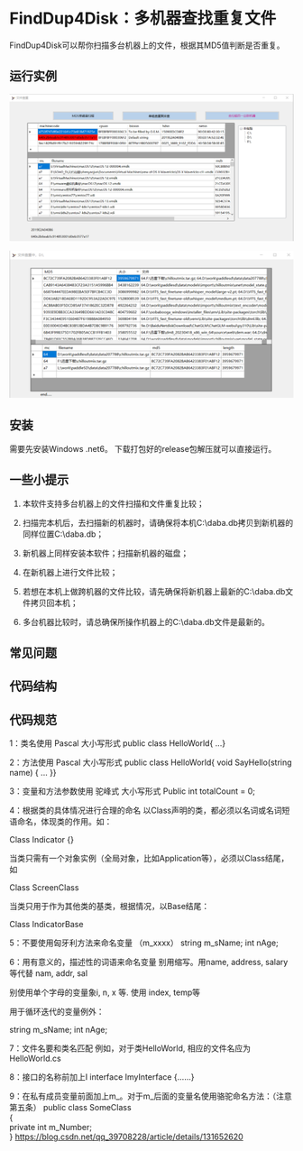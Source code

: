# FindDup4Disk：多机器查找重复文件
FindDup4Disk可以帮你扫描多台机器上的文件，根据其MD5值判断是否重复。

## 运行实例

![image-20231021183014346](imgs/image-20231021183014346.png)

![image-20231021183618294](imgs/image-20231021183618294.png)

## 安装
需要先安装Windows .net6。
下载打包好的release包解压就可以直接运行。

## 一些小提示
1. 本软件支持多台机器上的文件扫描和文件重复比较；

2. 扫描完本机后，去扫描新的机器时，请确保将本机C:\daba.db拷贝到新机器的同样位置C:\daba.db；

3. 新机器上同样安装本软件；扫描新机器的磁盘；

4. 在新机器上进行文件比较；

5. 若想在本机上做跨机器的文件比较，请先确保将新机器上最新的C:\daba.db文件拷贝回本机；

6. 多台机器比较时，请总确保所操作机器上的C:\daba.db文件是最新的。

## 常见问题

## 代码结构

## 代码规范

1：类名使用 Pascal 大小写形式
public class HelloWorld{ ...}

2：方法使用 Pascal 大小写形式
public class HelloWorld{ void SayHello(string name) {  ... }}

3：变量和方法参数使用 驼峰式 大小写形式
Public int totalCount = 0;

4：根据类的具体情况进行合理的命名
以Class声明的类，都必须以名词或名词短语命名，体现类的作用。如：

Class Indicator {}

当类只需有一个对象实例（全局对象，比如Application等），必须以Class结尾，如

Class ScreenClass

当类只用于作为其他类的基类，根据情况，以Base结尾：

Class IndicatorBase

5：不要使用匈牙利方法来命名变量 （m_xxxx）
string m_sName; int nAge;

6：用有意义的，描述性的词语来命名变量
别用缩写。用name, address, salary等代替 nam, addr, sal

别使用单个字母的变量象i, n, x 等. 使用 index, temp等

用于循环迭代的变量例外：

string m_sName; int nAge;

7：文件名要和类名匹配
例如，对于类HelloWorld, 相应的文件名应为 HelloWorld.cs

8：接口的名称前加上I
interface ImyInterface   {……}

9：在私有成员变量前面加上m_。对于m_后面的变量名使用骆驼命名方法：（注意第五条）
public class SomeClass  
{  
    private int m_Number;   
}
https://blog.csdn.net/qq_39708228/article/details/131652620


